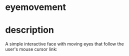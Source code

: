 # eyemovement

# description
 A simple interactive face with moving eyes that follow the user's mouse cursor
 link:
